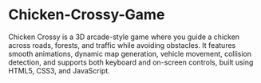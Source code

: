 # Chicken-Crossy-Game
Chicken Crossy is a 3D arcade-style game where you guide a chicken across roads, forests, and traffic while avoiding obstacles. It features smooth animations, dynamic map generation, vehicle movement, collision detection, and supports both keyboard and on-screen controls, built using HTML5, CSS3, and JavaScript.
